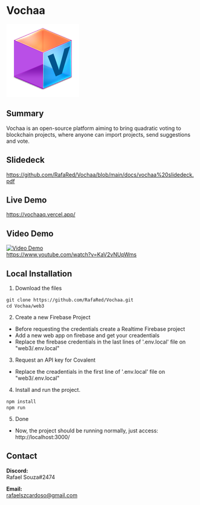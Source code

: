# Vochaa
![VOCHAA LOGO](https://github.com/RafaRed/Vochaa/blob/main/web3/public/logo192.png)
## Summary
Vochaa is an open-source platform aiming to bring quadratic voting to blockchain projects, where anyone can import projects, send suggestions and vote.

## Slidedeck
https://github.com/RafaRed/Vochaa/blob/main/docs/vochaa%20slidedeck.pdf

## Live Demo
https://vochaaq.vercel.app/

## Video Demo
[![Video Demo](http://img.youtube.com/vi/KaV2vNUpWms/0.jpg)](https://www.youtube.com/watch?v=KaV2vNUpWms)  
https://www.youtube.com/watch?v=KaV2vNUpWms

## Local Installation  
1. Download the files
```
git clone https://github.com/RafaRed/Vochaa.git
cd Vochaa/web3
```
2. Create a new Firebase Project  
- Before requesting the credentials create a Realtime Firebase project  
- Add a new web app on firebase and get your creadentials  
- Replace the firebase credentials in the last lines of '.env.local' file on "web3/.env.local"  

3. Request an API key for Covalent 
- Replace the creadentials in the first line of '.env.local' file on "web3/.env.local"  

4. Install and run the project.
```  
npm install
npm run
```  
5. Done
- Now, the project should be running normally, just access: http://localhost:3000/  

## Contact
**Discord:**  
Rafael Souza#2474  

**Email:**  
rafaelszcardoso@gmail.com  

